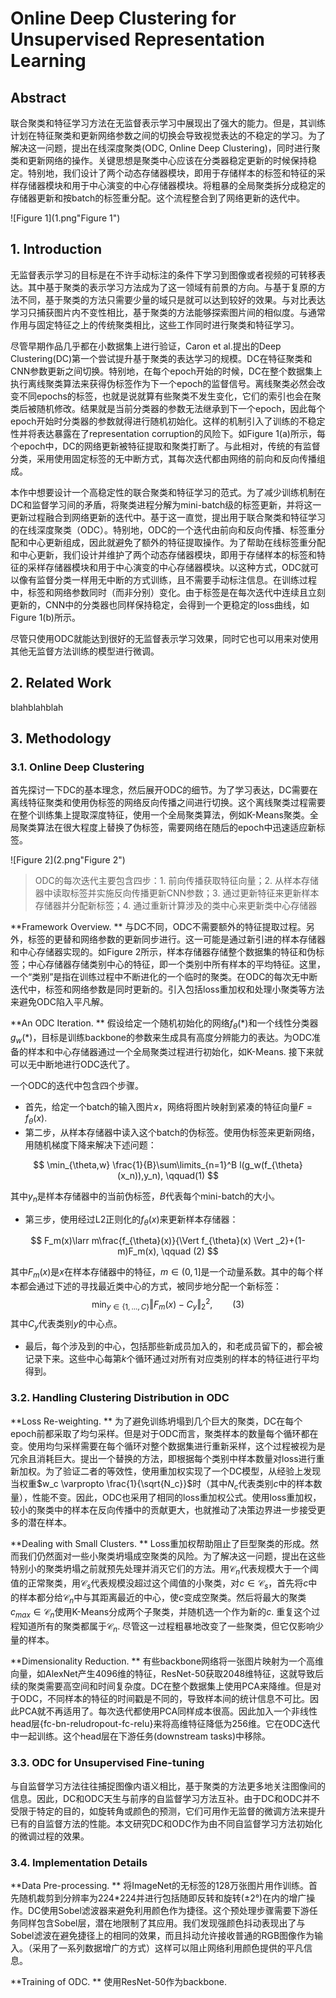# Online Deep Clustering for Unsupervised Representation Learning

## Abstract

联合聚类和特征学习方法在无监督表示学习中展现出了强大的能力。但是，其训练计划在特征聚类和更新网络参数之间的切换会导致视觉表达的不稳定的学习。为了解决这一问题，提出在线深度聚类(ODC, Online Deep Clustering)，同时进行聚类和更新网络的操作。关键思想是聚类中心应该在分类器稳定更新的时候保持稳定。特别地，我们设计了两个动态存储器模块，即用于存储样本的标签和特征的采样存储器模块和用于中心演变的中心存储器模块。将粗暴的全局聚类拆分成稳定的存储器更新和按batch的标签重分配。这个流程整合到了网络更新的迭代中。

![Figure 1](1.png"Figure 1")

## 1. Introduction

无监督表示学习的目标是在不许手动标注的条件下学习到图像或者视频的可转移表达。其中基于聚类的表示学习方法成为了这一领域有前景的方向。与基于复原的方法不同，基于聚类的方法只需要少量的域只是就可以达到较好的效果。与对比表达学习只捕获图片内不变性相比，基于聚类的方法能够探索图片间的相似度。与通常作用与固定特征之上的传统聚类相比，这些工作同时进行聚类和特征学习。

尽管早期作品几乎都在小数据集上进行验证，Caron et al.提出的Deep Clustering(DC)第一个尝试提升基于聚类的表达学习的规模。DC在特征聚类和CNN参数更新之间切换。特别地，在每个epoch开始的时候，DC在整个数据集上执行离线聚类算法来获得伪标签作为下一个epoch的监督信号。离线聚类必然会改变不同epochs的标签，也就是说就算有些聚类不发生变化，它们的索引也会在聚类后被随机修改。结果就是当前分类器的参数无法继承到下一个epoch，因此每个epoch开始时分类器的参数就得进行随机初始化。这样的机制引入了训练的不稳定性并将表达暴露在了representation corruption的风险下。如Figure 1(a)所示，每个epoch中，DC的网络更新被特征提取和聚类打断了。与此相对，传统的有监督分类，采用使用固定标签的无中断方式，其每次迭代都由网络的前向和反向传播组成。

本作中想要设计一个高稳定性的联合聚类和特征学习的范式。为了减少训练机制在DC和监督学习间的矛盾，将聚类进程分解为mini-batch级的标签更新，并将这一更新过程融合到网络更新的迭代中。基于这一直觉，提出用于联合聚类和特征学习的在线深度聚类（ODC）。特别地，ODC的一个迭代由前向和反向传播、标签重分配和中心更新组成，因此就避免了额外的特征提取操作。为了帮助在线标签重分配和中心更新，我们设计并维护了两个动态存储器模块，即用于存储样本的标签和特征的采样存储器模块和用于中心演变的中心存储器模块。以这种方式，ODC就可以像有监督分类一样用无中断的方式训练，且不需要手动标注信息。在训练过程中，标签和网络参数同时（而非分别）变化。由于标签是在每次迭代中连续且立刻更新的，CNN中的分类器也同样保持稳定，会得到一个更稳定的loss曲线，如Figure 1(b)所示。

尽管只使用ODC就能达到很好的无监督表示学习效果，同时它也可以用来对使用其他无监督方法训练的模型进行微调。



## 2. Related Work

blahblahblah



## 3. Methodology

### 3.1. Online Deep Clustering

首先探讨一下DC的基本理念，然后展开ODC的细节。为了学习表达，DC需要在离线特征聚类和使用伪标签的网络反向传播之间进行切换。这个离线聚类过程需要在整个训练集上提取深度特征，使用一个全局聚类算法，例如K-Means聚类。全局聚类算法在很大程度上替换了伪标签，需要网络在随后的epoch中迅速适应新标签。

![Figure 2](2.png"Figure 2")

> ODC的每次迭代主要包含四步：1. 前向传播获取特征向量；2. 从样本存储器中读取标签并实施反向传播更新CNN参数；3. 通过更新特征来更新样本存储器并分配新标签；4. 通过重新计算涉及的类中心来更新类中心存储器

**Framework Overview. ** 与DC不同，ODC不需要额外的特征提取过程。另外，标签的更替和网络参数的更新同步进行。这一可能是通过新引进的样本存储器和中心存储器实现的。如Figure 2所示，样本存储器存储整个数据集的特征和伪标签；中心存储器存储类别中心的特征，即一个类别中所有样本的平均特征。这里，一个“类别”是指在训练过程中不断进化的一个临时的聚类。在ODC的每次无中断迭代中，标签和网络参数是同时更新的。引入包括loss重加权和处理小聚类等方法来避免ODC陷入平凡解。

**An ODC Iteration. ** 假设给定一个随机初始化的网络$f_{\theta}(*)$和一个线性分类器$g_{w}(*)$，目标是训练backbone的参数来生成具有高度分辨能力的表达。为ODC准备的样本和中心存储器通过一个全局聚类过程进行初始化，如K-Means. 接下来就可以无中断地进行ODC迭代了。

一个ODC的迭代中包含四个步骤。

* 首先，给定一个batch的输入图片${x}$，网络将图片映射到紧凑的特征向量$F=f_{\theta}(x)$. 
* 第二步，从样本存储器中读入这个batch的伪标签。使用伪标签来更新网络，用随机梯度下降来解决下述问题：

$$
\min_{\theta,w} \frac{1}{B}\sum\limits_{n=1}^B l(g_w(f_{\theta}(x_n)),y_n), \qquad(1)
$$

其中$y_n$是样本存储器中的当前伪标签，$B$代表每个mini-batch的大小。

* 第三步，使用经过L2正则化的$f_{\theta}(x)$来更新样本存储器：

$$
F_m(x)\larr m\frac{f_{\theta}(x)}{\Vert f_{\theta}(x) \Vert _2}+(1-m)F_m(x), \qquad (2)
$$

其中$F_m(x)$是$x$在样本存储器中的特征，$m\in(0,1]$是一个动量系数。其中的每个样本都会通过下述的寻找最近类中心的方式，被同步地分配一个新标签：
$$
\min_{y\in \{1,...,C\}} \Vert F_m(x)-C_y \Vert_2^2, \qquad (3)
$$
其中$C_y$代表类别$y$的中心点。

* 最后，每个涉及到的中心，包括那些新成员加入的，和老成员留下的，都会被记录下来。这些中心每第$k$个循环通过对所有对应类别的样本的特征进行平均得到。

### 3.2. Handling Clustering Distribution in ODC

**Loss Re-weighting. ** 为了避免训练坍塌到几个巨大的聚类，DC在每个epoch前都采取了均匀采样。但是对于ODC而言，聚类样本的数量每个循环都在变。使用均匀采样需要在每个循环对整个数据集进行重新采样，这个过程被视为是冗余且消耗巨大。提出一个替换的方法，即根据每个类别中样本数量对loss进行重新加权。为了验证二者的等效性，使用重加权实现了一个DC模型，从经验上发现当权重$w_c \varpropto \frac{1}{\sqrt{N_c}}$时（其中$N_c$代表类别$c$中的样本数量），性能不变。因此，ODC也采用了相同的loss重加权公式。使用loss重加权，较小的聚类中的样本在反向传播中的贡献更大，也就推动了决策边界进一步接受更多的潜在样本。

**Dealing with Small Clusters. ** Loss重加权帮助阻止了巨型聚类的形成。然而我们仍然面对一些小聚类坍塌成空聚类的风险。为了解决这一问题，提出在这些特别小的聚类坍塌之前就预先处理并消灭它们的方法。用$\mathcal{C}_n$代表规模大于一个阈值的正常聚类，用$\mathcal{C}_s$代表规模没超过这个阈值的小聚类，对$c\in \mathcal{C}_s$，首先将$c$中的样本都分给$\mathcal{C}_n$中与其距离最近的中心，使$c$变成空聚类。然后将最大的聚类$c_{max}\in \mathcal{C}_n$使用K-Means分成两个子聚类，并随机选一个作为新的$c$. 重复这个过程知道所有的聚类都属于$\mathcal{C}_n$. 尽管这一过程粗暴地改变了一些聚类，但它仅影响少量的样本。

**Dimensionality Reduction. ** 有些backbone网络将一张图片映射为一个高维向量，如AlexNet产生4096维的特征，ResNet-50获取2048维特征，这就导致后续的聚类需要高空间和时间复杂度。DC在整个数据集上使用PCA来降维。但是对于ODC，不同样本的特征的时间戳是不同的，导致样本间的统计信息不可比。因此PCA就不再适用了。每次迭代都使用PCA同样成本很高。因此加入一个非线性head层{fc-bn-reludropout-fc-relu}来将高维特征降低为256维。它在ODC迭代中一起训练。这个head层在下游任务(downstream tasks)中移除。



### 3.3. ODC for Unsupervised Fine-tuning

与自监督学习方法往往捕捉图像内语义相比，基于聚类的方法更多地关注图像间的信息。因此，DC和ODC天生与前序的自监督学习方法互补。由于DC和ODC并不受限于特定的目的，如旋转角或颜色的预测，它们可用作无监督的微调方法来提升已有的自监督方法的性能。本文研究DC和ODC作为由不同自监督学习方法初始化的微调过程的效果。



### 3.4. Implementation Details

**Data Pre-processing. ** 将ImageNet的无标签的128万张图片用作训练。首先随机裁剪到分辨率为224*224并进行包括随即反转和旋转(±2°)在内的增广操作。DC使用Sobel滤波器来避免利用颜色作为捷径。这个预处理步骤需要下游任务同样包含Sobel层，潜在地限制了其应用。我们发现强颜色抖动表现出了与Sobel滤波在避免捷径上的相同的效果，而且抖动允许接收普通的RGB图像作为输入。（采用了一系列数据增广的方式）这样可以阻止网络利用颜色提供的平凡信息。

**Training of ODC. ** 使用ResNet-50作为backbone. 